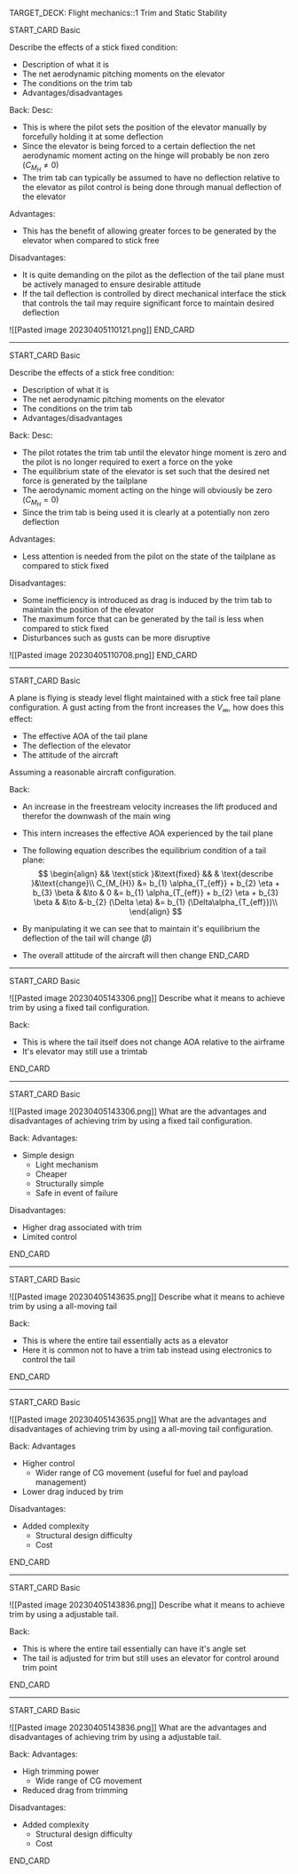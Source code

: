 TARGET_DECK: Flight mechanics::1 Trim and Static Stability



START_CARD
Basic

Describe the effects of a stick fixed condition:
- Description of what it is
- The net aerodynamic pitching moments on the elevator
- The conditions on the trim tab
- Advantages/disadvantages

Back: 
Desc:
- This is where the pilot sets the position of the elevator manually by forcefully holding it at some deflection
- Since the elevator is being forced to a certain deflection the net aerodynamic moment acting on the hinge will probably be non zero ($C_{M_{H}}\neq0$)
- The trim tab can typically be assumed to have no deflection relative to the elevator as pilot control is being done through manual deflection of the elevator

Advantages:
- This has the benefit of allowing greater forces to be generated by the elevator when compared to stick free

Disadvantages:
- It is quite demanding on the pilot as the deflection of the tail plane must be actively managed to ensure desirable attitude
- If the tail deflection is controlled by direct mechanical interface the stick that controls the tail may require significant force to maintain desired deflection

![[Pasted image 20230405110121.png]]
END_CARD


--------

START_CARD
Basic

Describe the effects of a stick free condition:
- Description of what it is
- The net aerodynamic pitching moments on the elevator
- The conditions on the trim tab
- Advantages/disadvantages



Back: 
Desc:
- The pilot rotates the trim tab until the elevator hinge moment is zero and the pilot is no longer required to exert a force on the yoke
- The equilibrium state of the elevator is set such that the desired net force is generated by the tailplane
- The aerodynamic moment acting on the hinge will obviously be zero ($C_{M_{H}}=0$)
- Since the trim tab is being used it is clearly at a potentially non zero deflection

Advantages:
- Less attention is needed from the pilot on the state of the tailplane as compared to stick fixed

Disadvantages:
- Some inefficiency is introduced as drag is induced by the trim tab to maintain the position of the elevator
- The maximum force that can be generated by the tail is less when compared to stick fixed
- Disturbances such as gusts can be more disruptive

![[Pasted image 20230405110708.png]]
END_CARD



--------

START_CARD
Basic

A plane is flying is steady level flight maintained with a stick free tail plane configuration. A gust acting from the front increases the $V_{\infty}$, how does this effect:
- The effective AOA of the tail plane
- The deflection of the elevator
- The attitude of the aircraft

Assuming a reasonable aircraft configuration.

Back: 
- An increase in the freestream velocity increases the lift produced and therefor the downwash of the main wing
- This intern increases the effective AOA experienced by the tail plane

- The following equation describes the equilibrium condition of a tail plane:
$$ \begin{align}
&& \text{stick }&\text{fixed} && & \text{describe }&\text{change}\\
C_{M_{H}} &= b_{1} \alpha_{T_{eff}} + b_{2} \eta + b_{3} \beta & &\to & 0 &= b_{1} \alpha_{T_{eff}} + b_{2} \eta + b_{3} \beta & &\to &-b_{2} (\Delta \eta) &= b_{1} (\Delta\alpha_{T_{eff}})\\ 
\end{align} $$
- By manipulating it we can see that to maintain it's equilibrium the deflection of the tail will change ($\beta$) 

- The overall attitude of the aircraft will then change 
END_CARD



--------

START_CARD
Basic

![[Pasted image 20230405143306.png]]
Describe what it means to achieve trim by using a fixed tail configuration.

Back: 
- This is where the tail itself does not change AOA relative to the airframe
- It's elevator may still use a trimtab


END_CARD

--------

START_CARD
Basic

![[Pasted image 20230405143306.png]]
What are the advantages and disadvantages of achieving trim by using a fixed tail configuration.

Back: 
Advantages:
- Simple design
	- Light mechanism
	- Cheaper
	- Structurally simple
	- Safe in event of failure

Disadvantages:
- Higher drag associated with trim
- Limited control


END_CARD


--------

START_CARD
Basic

![[Pasted image 20230405143635.png]]
Describe what it means to achieve trim by using a all-moving tail

Back: 
- This is where the entire tail essentially acts as a elevator
- Here it is common not to have a trim tab instead using electronics to control the tail

END_CARD


--------

START_CARD
Basic

![[Pasted image 20230405143635.png]]
What are the advantages and disadvantages of achieving trim by using a all-moving tail configuration.

Back: 
Advantages
- Higher control
	- Wider range of CG movement (useful for fuel and payload management)
- Lower drag induced by trim

Disadvantages:
- Added complexity
	- Structural design difficulty
	- Cost


END_CARD


--------

START_CARD
Basic

![[Pasted image 20230405143836.png]]
Describe what it means to achieve trim by using a adjustable tail.

Back: 
- This is where the entire tail essentially can have it's angle set
- The tail is adjusted for trim but still uses an elevator for control around trim point

END_CARD

--------

START_CARD
Basic

![[Pasted image 20230405143836.png]]
What are the advantages and disadvantages of achieving trim by using a adjustable tail.

Back: 
Advantages:
- High trimming power
	- Wide range of CG movement
- Reduced drag from trimming

Disadvantages:
- Added complexity
	- Structural design difficulty
	- Cost


END_CARD





